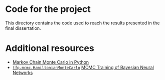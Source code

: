 # Code for the project
This directory contains the code used to reach the results presented in the final dissertation.

# Additional resources
- [Markov Chain Monte Carlo in Python](https://towardsdatascience.com/markov-chain-monte-carlo-in-python-44f7e609be98)
- [`tfp.mcmc.HamiltonianMonteCarlo`](https://www.tensorflow.org/probability/api_docs/python/tfp/mcmc/HamiltonianMonteCarlo)
  [MCMC Training of Bayesian Neural Networks](https://www.youtube.com/watch?v=mlXHUBp2IsE&t=2869s)